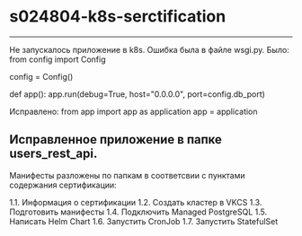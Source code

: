 # s024804-k8s-serctification

-------------------------------------------------------------
Не запускалось приложение в k8s. 
Ошибка была в файле wsgi.py.
Было:
from config import Config

config = Config()

def app():
    app.run(debug=True, host="0.0.0.0", port=config.db_port)

Исправлено:
from app import app as application
app = application

Исправленное приложение в папке users_rest_api.
-------------------------------------------------------------

Манифесты разложены по папкам в соответсвии с пунктами содержания сертификации:

1.1. Информация о сертификации
1.2. Создать кластер в VKCS
1.3. Подготовить манифесты
1.4. Подключить Managed PostgreSQL
1.5. Написать Helm Chart
1.6. Запустить CronJob
1.7. Запустить StatefulSet